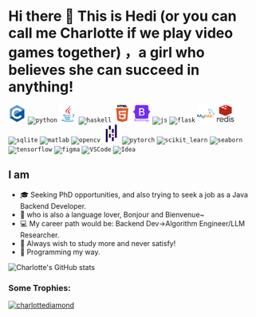 # Hi there 👋 This is Hedi (or you can call me Charlotte if we play video games together) ，a girl who believes she can succeed in anything!


<code><img title="C" alt="c" width="35px" src="https://raw.githubusercontent.com/devicons/devicon/master/icons/c/c-original.svg" /></code>
<code><img title="Python" alt="python" width="35px" src="https://cdn.jsdelivr.net/gh/devicons/devicon/icons/python/python-original.svg" /></code>
<code><img title="Java" alt="java" width="35px" src="https://raw.githubusercontent.com/devicons/devicon/master/icons/java/java-original.svg" /></code>
<code><img title="Haskell" alt="haskell" width="35px" src="https://upload.wikimedia.org/wikipedia/commons/1/1c/Haskell-Logo.svg" /></code>
<code><img title="HTML5" alt="html5" width="35px" src="https://raw.githubusercontent.com/devicons/devicon/master/icons/html5/html5-original-wordmark.svg" /></code>
<code><img title="Bootstrap" alt="bootstrap" width="35px" src="https://raw.githubusercontent.com/devicons/devicon/master/icons/bootstrap/bootstrap-plain-wordmark.svg" /></code>
<code><img title="JavaScript" alt="js" width="35px" src="https://www.vectorlogo.zone/logos/javascript/javascript-icon.svg" /></code>
<code><img title="Flask" alt="flask" width="35px" src="https://www.vectorlogo.zone/logos/palletsprojects_flask/palletsprojects_flask-ar21.svg" /></code>
<code><img title="MySQL" alt="mysql" width="35px" src="https://raw.githubusercontent.com/devicons/devicon/master/icons/mysql/mysql-original-wordmark.svg" /></code>
<code><img title="Redis" alt="redis" width="35px" src="https://raw.githubusercontent.com/devicons/devicon/master/icons/redis/redis-original-wordmark.svg" /></code>
<code><img title="SQLite" alt="sqlite" width="35px" src="https://www.vectorlogo.zone/logos/sqlite/sqlite-icon.svg" /></code>
<code><img title="MATLAB" alt="matlab" width="35px" src="https://upload.wikimedia.org/wikipedia/commons/2/21/Matlab_Logo.png" /></code>
<code><img title="OpenCV" alt="opencv" width="35px" src="https://www.vectorlogo.zone/logos/opencv/opencv-icon.svg" /></code>
<code><img title="Pandas" alt="pandas" width="35px" src="https://raw.githubusercontent.com/devicons/devicon/2ae2a900d2f041da66e950e4d48052658d850630/icons/pandas/pandas-original.svg" /></code>
<code><img title="PyTorch" alt="pytorch" width="35px" src="https://www.vectorlogo.zone/logos/pytorch/pytorch-icon.svg" /></code>
<code><img title="Scikit-learn" alt="scikit_learn" width="35px" src="https://upload.wikimedia.org/wikipedia/commons/0/05/Scikit_learn_logo_small.svg" /></code>
<code><img title="Seaborn" alt="seaborn" width="35px" src="https://seaborn.pydata.org/_images/logo-mark-lightbg.svg" /></code>
<code><img title="TensorFlow" alt="tensorflow" width="35px" src="https://www.vectorlogo.zone/logos/tensorflow/tensorflow-icon.svg" /></code>
<code><img title="Figma" alt="figma" width="35px" src="https://www.vectorlogo.zone/logos/figma/figma-icon.svg" /></code>
<code><img title="Visual Studio Code" alt="VSCode" width="35px" src="https://vetores.org/d/visual-studio-code.svg" /></code>
<code><img title="Intelli IDEA" alt="Idea" width="35px" src="https://raw.githubusercontent.com/gilbarbara/logos/92bb74e98bca1ea1ad794442676ebc4e75038adc/logos/intellij-idea.svg" /></code>

## I am
- 🎓 Seeking PhD opportunities, and also trying to seek a job as a Java Backend Developer.
- 🔖 who is also a language lover, Bonjour and Bienvenue~
- 💻 My career path would be: Backend Dev->Algorithm Engineer/LLM Researcher.
- 🏹 Always wish to study more and never satisfy!
- 💎 Programming my way.

![Charlotte's GitHub stats](https://github-readme-stats.vercel.app/api?username=charlottediamond&theme=ambient_gradient&show_icons=true)

### Some Trophies:
<p align="left"> <a href="https://github.com/ryo-ma/github-profile-trophy"><img src="https://github-profile-trophy.vercel.app/?username=charlottediamond" alt="charlottediamond" /></a> </p>
